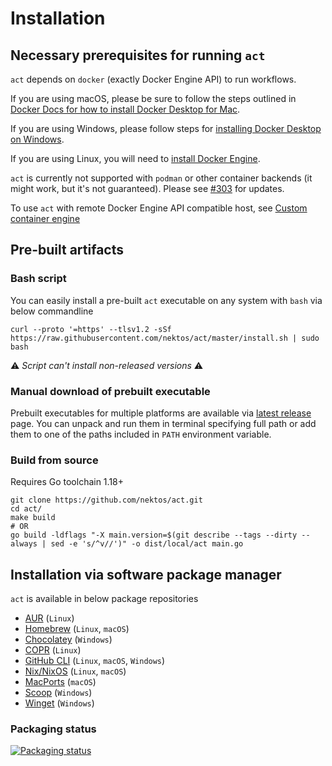 # Installation

## Necessary prerequisites for running `act`

`act` depends on `docker` (exactly Docker Engine API) to run workflows.

If you are using macOS, please be sure to follow the steps outlined in [Docker Docs for how to install Docker Desktop for Mac](https://docs.docker.com/docker-for-mac/install/).

If you are using Windows, please follow steps for [installing Docker Desktop on Windows](https://docs.docker.com/docker-for-windows/install/).

If you are using Linux, you will need to [install Docker Engine](https://docs.docker.com/engine/install/).

`act` is currently not supported with `podman` or other container backends (it might work, but it's not guaranteed). Please see [#303](https://github.com/nektos/act/issues/303) for updates.

To use `act` with remote Docker Engine API compatible host, see [Custom container engine](./../usage/custom_engine.md)

## Pre-built artifacts

### Bash script

You can easily install a pre-built `act` executable on any system with `bash` via below commandline

```shell
curl --proto '=https' --tlsv1.2 -sSf https://raw.githubusercontent.com/nektos/act/master/install.sh | sudo bash
```

⚠ *Script can't install non-released versions* ⚠

### Manual download of prebuilt executable

Prebuilt executables for multiple platforms are available via [latest release](https://github.com/nektos/act/releases/latest) page.
You can unpack and run them in terminal specifying full path or add them to one of the paths included in `PATH` environment variable.

### Build from source

Requires Go toolchain 1.18+

```shell
git clone https://github.com/nektos/act.git
cd act/
make build
# OR
go build -ldflags "-X main.version=$(git describe --tags --dirty --always | sed -e 's/^v//')" -o dist/local/act main.go
```

## Installation via software package manager

`act` is available in below package repositories

- [AUR](./aur.md) (`Linux`)
- [Homebrew](./brew.md) (`Linux`, `macOS`)
- [Chocolatey](./chocolatey.md) (`Windows`)
- [COPR](./copr.md) (`Linux`)
- [GitHub CLI](./gh.md) (`Linux`, `macOS`, `Windows`)
- [Nix/NixOS](./nix.md) (`Linux`, `macOS`)
- [MacPorts](./ports.md) (`macOS`)
- [Scoop](./scoop.md) (`Windows`)
- [Winget](./winget.md) (`Windows`)

### Packaging status

[![Packaging status](https://repology.org/badge/vertical-allrepos/act-run-github-actions.svg)](https://repology.org/project/act-run-github-actions/versions)
